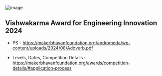 ![image](https://github.com/user-attachments/assets/1e46e86c-b10d-477d-94b4-52793fb3940a)

## Vishwakarma Award for Engineering Innovation 2024

- PS - https://makerbhavanfoundation.org/andromeda/wp-content/uploads/2024/08/Addverb.pdf

- Levels, Dates, Competition Details :
https://makerbhavanfoundation.org/awards/competition-details/#application-process
